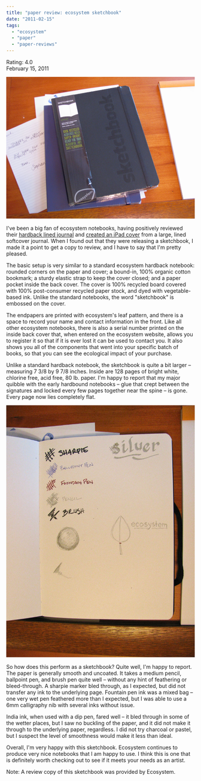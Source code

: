 ```yaml
---
title: "paper review: ecosystem sketchbook"
date: "2011-02-15"
tags: 
  - "ecosystem"
  - "paper"
  - "paper-reviews"
---
```


Rating: 4.0  
February 15, 2011

![](IMG_0274.JPG)
  
I've been a big fan of ecosystem notebooks, having positively reviewed their [hardback lined journal](/blog/2010/6/13/paper-review-ecosystem-notebook.html/) and [created an iPad cover](/blog/2010/6/1/the-great-ecosystem-ipad-cover-hack.html/) from a large, lined softcover journal. When I found out that they were releasing a sketchbook, I made it a point to get a copy to review, and I have to say that I'm pretty pleased.

The basic setup is very similar to a standard ecosystem hardback notebook: rounded corners on the paper and cover; a bound-in, 100% organic cotton bookmark; a sturdy elastic strap to keep the cover closed; and a paper pocket inside the back cover. The cover is 100% recycled board covered with 100% post-consumer recycled paper stock, and dyed with vegetable-based ink. Unlike the standard notebooks, the word "sketchbook" is embossed on the cover.

The endpapers are printed with ecosystem's leaf pattern, and there is a space to record your name and contact information in the front. Like all other ecosystem notebooks, there is also a serial number printed on the inside back cover that, when entered on the ecosystem website, allows you to register it so that if it is ever lost it can be used to contact you. It also shows you all of the components that went into your specific batch of books, so that you can see the ecological impact of your purchase.

Unlike a standard hardback notebook, the sketchbook is quite a bit larger – measuring 7 3/8 by 9 7/8 inches. Inside are 128 pages of bright white, chlorine free, acid free, 80 lb. paper. I'm happy to report that my major quibble with the early hardbound notebooks – glue that crept between the signatures and locked every few pages together near the spine – is gone. Every page now lies completely flat.

![](IMG_0281.JPG)
  
So how does this perform as a sketchbook? Quite well, I'm happy to report. The paper is generally smooth and uncoated. It takes a medium pencil, ballpoint pen, and brush pen quite well – without any hint of feathering or bleed-through. A sharpie marker bled through, as I expected, but did not transfer any ink to the underlying page. Fountain pen ink was a mixed bag – one very wet pen feathered more than I expected, but I was able to use a 6mm calligraphy nib with several inks without issue.

India ink, when used with a dip pen, fared well – it bled through in some of the wetter places, but I saw no buckling of the paper, and it did not make it through to the underlying paper, regardless. I did not try charcoal or pastel, but I suspect the level of smoothness would make it less than ideal.

Overall, I'm very happy with this sketchbook. Ecosystem continues to produce very nice notebooks that I am happy to use. I think this is one that is definitely worth checking out to see if it meets your needs as an artist.

Note: A review copy of this sketchbook was provided by Ecosystem.
